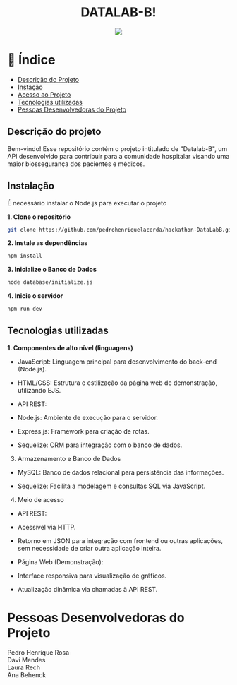 <h1 align="center"> DATALAB-B! </h1>
<p align="center">
<img loading="lazy" src="https://img.shields.io/badge/release_date-31%2F05%2F2025-green"/>
</p>


# 🔎 Índice
* [Descrição do Projeto](#descrição-do-projeto)
* [Instação](#instalação)
* [Acesso ao Projeto](#acesso-ao-projeto) 
* [Tecnologias utilizadas](#tecnologias-utilizadas)
* [Pessoas Desenvolvedoras do Projeto](#Pessoas-Desenvolvedoras-do-Projeto)

## Descrição do projeto

Bem-vindo! Esse repositório contém o projeto intitulado de "Datalab-B", um API desenvolvido para contribuir para a comunidade hospitalar visando uma maior biossegurança dos pacientes e médicos.

## Instalação
É necessário instalar o Node.js para executar o projeto

**1. Clone o repositório**
```bash
git clone https://github.com/pedrohenriquelacerda/hackathon-DataLabB.git
```

**2. Instale as dependências**
```bash
npm install
```

**3. Inicialize o Banco de Dados**
```bash
node database/initialize.js
```

**4. Inicie o servidor**
```bash
npm run dev
```

## Tecnologias utilizadas
**1. Componentes de alto nível (linguagens)**

-   JavaScript: Linguagem principal para desenvolvimento do back-end (Node.js).
    
-   HTML/CSS: Estrutura e estilização da página web de demonstração, utilizando EJS.
    
-   API REST:
    
-   Node.js: Ambiente de execução para o servidor.
    
-   Express.js: Framework para criação de rotas.
    
-   Sequelize: ORM para integração com o banco de dados.
     

3. Armazenamento e Banco de Dados

-   MySQL: Banco de dados relacional para persistência das informações.
    
-   Sequelize: Facilita a modelagem e consultas SQL via JavaScript.
    

4. Meio de acesso

-   API REST:

-   Acessível via HTTP.
    
-   Retorno em JSON para integração com frontend ou outras aplicações, sem necessidade de criar outra aplicação inteira.
    

-   Página Web (Demonstração):

-   Interface responsiva para visualização de gráficos.
    
-   Atualização dinâmica via chamadas à API REST.

# Pessoas Desenvolvedoras do Projeto
  Pedro Henrique Rosa <br>
  Davi Mendes <br>
  Laura Rech <br>
  Ana Behenck <br>
